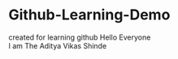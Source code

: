 # Github-Learning-Demo
created for learning github
Hello Everyone <br>
I am The Aditya Vikas Shinde
